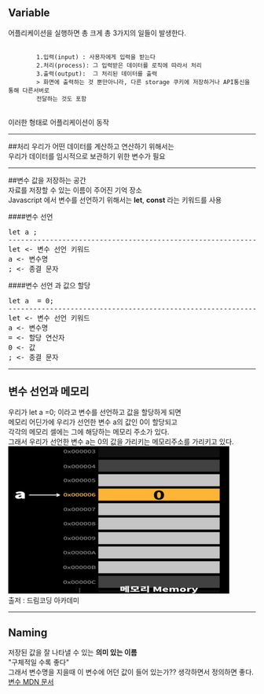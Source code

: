 ## Variable   
어플리케이션을 실행하면 총 크게 총 3가지의 일들이 발생한다.
<pre>
    <code>
        1.입력(input) : 사용자에게 입력을 받는다
        2.처리(process): 그 입력받은 데이터를 로직에 따라서 처리
        3.출력(output):  그 처리된 데이터를 출력
        > 화면에 출력하는 것 뿐만아니라, 다른 storage 쿠키에 저장하거나 API통신을 통해 다른서버로 
        전달하는 것도 포함
    </code>
</pre>
이러한 형태로 어플리케이션이 동작   
***
##처리
우리가 어떤 데이터를 계산하고 연산하기 위해서는    
우리가 데이터를 임시적으로 보관하기 위한 변수가 필요
***
##변수
값을 저장하는 공간   
자료를 저장할 수 있는 이름이 주어진 기억 장소   
Javascript 에서 변수를 선언하기 위해서는 **let**, **const** 라는 키워드를 사용
   
####변수 선언   
<pre>
let a ;
-------------------------------------------------------------------------------------------------
let <- 변수 선언 키워드
a <- 변수명
; <- 종결 문자
</pre>
####변수 선언  과 값으 할당 
<pre>
let a  = 0;
-------------------------------------------------------------------------------------------------
let <- 변수 선언 키워드
a <- 변수명
= <- 할당 연산자
0 <- 값
; <- 종결 문자
</pre>

*** 
## 변수 선언과 메모리
우리가 let a =0; 이라고 변수를 선언하고 값을 할당하게 되면   
메모리 어딘가에 우리가 선언한 변수 a의 값인 0이 할당되고   
각각의 메모리 셀에는 그에 해당하는 메모리 주소가 있다.   
그래서 우리가 선언한 변수 a는 0의 값을 가리키는 메모리주소를 가리키고 있다.
<img height="300px" src="..\..\img\메모리.PNG" width="450px"/>   
출저 : 드림코딩 아카데미 
***
## Naming   
저장된 값을 잘 나타낼 수 있는 **의미 있는 이름**  
"구체적일 수록 좋다"   
그래서 변수명을 지을때 이 변수에 어던 값이 들어 있는가?? 생각하면서 정의하면 좋다.   
[변수 MDN 문서](developer.mozilla.org/ko/docs/Learn/JavaScript/First_steps/Variables)   
